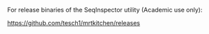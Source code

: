 For release binaries of the SeqInspector utility (Academic use only):

https://github.com/tesch1/mrtkitchen/releases
